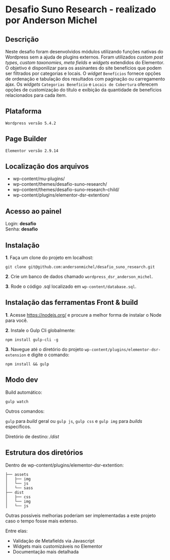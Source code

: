 # Desafio Suno Research - realizado por Anderson Michel

## Descrição

Neste desafio foram desenvolvidos módulos utilizando funções nativas do Wordpress sem a ajuda de plugins externos. Foram utilizados _custom post types_, _custom taxonomies_, _meta fields_ e _widgets_ extendidos do Elementor. O objetivo é disponilizar para os assinantes do site benefícios que podem ser filtrados por categorias e locais. O _widget_ `Benefícios` fornece opções de ordenação e tabulação dos resultados com paginação ou carregamento ajax. Os _widgets_ `Categorias Benefício` e `Locais de Cobertura` oferecem opções de customização do título e exibição da quantidade de benefícios relacionados para cada item.

## Plataforma

`Wordpress versão 5.4.2`

## Page Builder

`Elementor versão 2.9.14`

## Localização dos arquivos

- wp-content/mu-plugins/
- wp-content/themes/desafio-suno-research/
- wp-content/themes/desafio-suno-research-child/
- wp-content/plugins/elementor-dsr-extention/

## Acesso ao painel

Login: **desafio**   
Senha: **desafio**

## Instalação

**1**. Faça um clone do projeto em localhost:

```
git clone git@github.com:andersonmichel/desafio_suno_research.git
```

**2**. Crie um banco de dados chamado `wordpress_dsr_anderson_michel`.

**3**. Rode o código .sql localizado em `wp-content/database.sql`.

## Instalação das ferramentas Front & build

**1**. Acesse https://nodejs.org/ e procure a melhor forma de instalar o Node para você. 

**2**. Instale o Gulp Cli globalmente:

```
npm install gulp-cli -g
```

**3**. Navegue até o diretório do projeto `wp-content/plugins/elementor-dsr-extension` e digite o comando:

```
npm install && gulp
```

## Modo dev

Build automático:

```
gulp watch
```

Outros comandos:

`gulp` para _build_ geral ou `gulp js`, `gulp css` e `gulp img` para _builds_ específicos.

Diretório de destino: _/dist_

## Estrutura dos diretórios

Dentro de wp-content/plugins/elementor-dsr-extention:

```
├── assets
│   ├── img
│   └── js
│   └── sass
├── dist
│   ├── css
│   └── img
│   └── js
```

Outras possíveis melhorias poderiam ser implementadas a este projeto caso o tempo fosse mais extenso.

Entre elas:

- Validação de Metafields via Javascript
- Widgets mais customizáveis no Elementor
- Documentação mais detalhada
